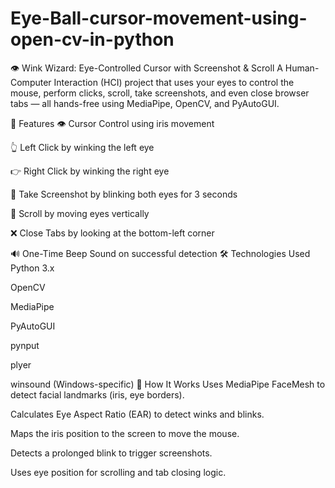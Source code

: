 # Eye-Ball-cursor-movement-using-open-cv-in-python
👁️ Wink Wizard: Eye-Controlled Cursor with Screenshot & Scroll
A Human-Computer Interaction (HCI) project that uses your eyes to control the mouse, perform clicks, scroll, take screenshots, and even close browser tabs — all hands-free using MediaPipe, OpenCV, and PyAutoGUI.

🧠 Features
👁️ Cursor Control using iris movement

👆 Left Click by winking the left eye

👉 Right Click by winking the right eye

📸 Take Screenshot by blinking both eyes for 3 seconds

🔁 Scroll by moving eyes vertically

❌ Close Tabs by looking at the bottom-left corner

🔊 One-Time Beep Sound on successful detection
🛠️ Technologies Used
Python 3.x

OpenCV

MediaPipe

PyAutoGUI

pynput

plyer

winsound (Windows-specific)
🚀 How It Works
Uses MediaPipe FaceMesh to detect facial landmarks (iris, eye borders).

Calculates Eye Aspect Ratio (EAR) to detect winks and blinks.

Maps the iris position to the screen to move the mouse.

Detects a prolonged blink to trigger screenshots.

Uses eye position for scrolling and tab closing logic.
